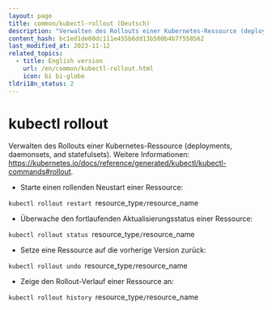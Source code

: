 ```yaml
---
layout: page
title: common/kubectl-rollout (Deutsch)
description: "Verwalten des Rollouts einer Kubernetes-Ressource (deployments, daemonsets, and statefulsets)."
content_hash: bc1ed1de60dc111e455b6dd13b500b4b7f558562
last_modified_at: 2023-11-12
related_topics:
  - title: English version
    url: /en/common/kubectl-rollout.html
    icon: bi bi-globe
tldri18n_status: 2
---
```

# kubectl rollout

Verwalten des Rollouts einer Kubernetes-Ressource (deployments, daemonsets, and statefulsets).
Weitere Informationen: <https://kubernetes.io/docs/reference/generated/kubectl/kubectl-commands#rollout>.

- Starte einen rollenden Neustart einer Ressource:

`kubectl rollout restart `<span class="tldr-var badge badge-pill bg-dark-lm bg-white-dm text-white-lm text-dark-dm font-weight-bold">resource_type</span>`/`<span class="tldr-var badge badge-pill bg-dark-lm bg-white-dm text-white-lm text-dark-dm font-weight-bold">resource_name</span>

- Überwache den fortlaufenden Aktualisierungsstatus einer Ressource:

`kubectl rollout status `<span class="tldr-var badge badge-pill bg-dark-lm bg-white-dm text-white-lm text-dark-dm font-weight-bold">resource_type</span>`/`<span class="tldr-var badge badge-pill bg-dark-lm bg-white-dm text-white-lm text-dark-dm font-weight-bold">resource_name</span>

- Setze eine Ressource auf die vorherige Version zurück:

`kubectl rollout undo `<span class="tldr-var badge badge-pill bg-dark-lm bg-white-dm text-white-lm text-dark-dm font-weight-bold">resource_type</span>`/`<span class="tldr-var badge badge-pill bg-dark-lm bg-white-dm text-white-lm text-dark-dm font-weight-bold">resource_name</span>

- Zeige den Rollout-Verlauf einer Ressource an:

`kubectl rollout history `<span class="tldr-var badge badge-pill bg-dark-lm bg-white-dm text-white-lm text-dark-dm font-weight-bold">resource_type</span>`/`<span class="tldr-var badge badge-pill bg-dark-lm bg-white-dm text-white-lm text-dark-dm font-weight-bold">resource_name</span>
